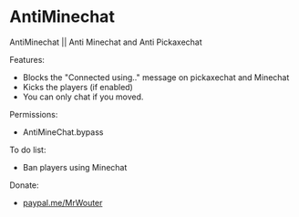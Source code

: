 # AntiMinechat
AntiMinechat || Anti Minechat and Anti Pickaxechat

Features:
- Blocks the "Connected using.." message on pickaxechat and Minechat
- Kicks the players (if enabled)
- You can only chat if you moved.

Permissions:
- AntiMineChat.bypass

To do list:
- Ban players using Minechat

Donate:
- [paypal.me/MrWouter](https://paypal.me/MrWouter) 
